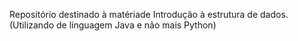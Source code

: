 Repositório destinado à matériade Introdução à estrutura de dados. (Utilizando de linguagem Java e não mais Python)
